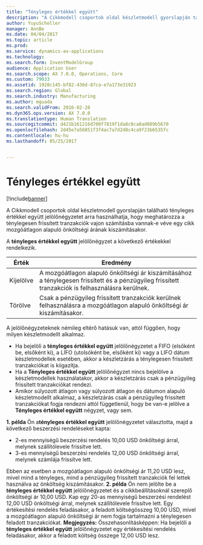 ```yaml
---
title: "Tényleges értékkel együtt"
description: "A Cikkmodell csoportok oldal készletmodell gyorslapján található tényleges értékkel együtt jelölőnégyzetet arra használhatja, hogy meghatározza a ténylegesen frissített tranzakciók vajon számításba vannak-e véve egy cikk mozgóátlagon alapuló önköltségi árának kiszámításakor."
author: YuyuScheller
manager: AnnBe
ms.date: 04/04/2017
ms.topic: article
ms.prod: 
ms.service: dynamics-ax-applications
ms.technology: 
ms.search.form: InventModelGroup
audience: Application User
ms.search.scope: AX 7.0.0, Operations, Core
ms.custom: 79033
ms.assetid: 1928c145-bf82-436d-87ca-e7a173e31923
ms.search.region: Global
ms.search.industry: Manufacturing
ms.author: mguada
ms.search.validFrom: 2016-02-28
ms.dyn365.ops.version: AX 7.0.0
ms.translationtype: Human Translation
ms.sourcegitcommit: d421b161216d700f7819f1da8c0ca8ad089b5670
ms.openlocfilehash: 2d45e7a56851f3f4ac7a7d2d8c4ca9f23b6535fc
ms.contentlocale: hu-hu
ms.lasthandoff: 05/25/2017


---
```


# <a name="include-physical-value"></a>Tényleges értékkel együtt

[!include[banner](../includes/banner.md)]


A Cikkmodell csoportok oldal készletmodell gyorslapján található tényleges értékkel együtt jelölőnégyzetet arra használhatja, hogy meghatározza a ténylegesen frissített tranzakciók vajon számításba vannak-e véve egy cikk mozgóátlagon alapuló önköltségi árának kiszámításakor.

A **tényleges értékkel együtt** jelölőnégyzet a következő értékekkel rendelkezik.

| Érték    | Eredmény                                                                                                                          |
|----------|---------------------------------------------------------------------------------------------------------------------------------|
| Kijelölve | A mozgóátlagon alapuló önköltségi ár kiszámításához a ténylegesen frissített és a pénzügyileg frissített tranzakciók is felhasználásra kerülnek. |
| Törölve  | Csak a pénzügyileg frissített tranzakciók kerülnek felhasználásra a mozgóátlagon alapuló önköltségi ár kiszámításakor.                                     |

A jelölőnégyzeteknek némileg eltérő hatásuk van, attól függően, hogy milyen készletmodellt alkalmaz.

-   Ha bejelöli a **tényleges értékkel együtt** jelölőnégyzetet a FIFO (elsőként be, elsőként ki), a LIFO (utolsóként be, elsőként ki) vagy a LIFO dátum készletmodellek esetében, akkor a készletzárás a ténylegesen frissített tranzakciókat is kiigazítja.
-   Ha a **Tényleges értékkel együtt** jelölőnégyzet nincs bejelölve a készletmodellek használatakor, akkor a készletzárás csak a pénzügyileg frissített tranzakciókat rendezi.
-   Amikor súlyozott átlagon vagy súlyozott átlagon és dátumon alapuló készletmodellt alkalmaz, a készletzárás csak a pénzügyileg frissített tranzakciókat fogja rendezni attól függetlenül, hogy be van-e jelölve a **Tényleges értékkel együtt** négyzet, vagy sem.

**1. példa** Ön a**tényleges értékkel együtt** jelölőnégyzetet választotta, majd a következő beszerzési rendeléseket kapta:

-   2-es mennyiségű beszerzési rendelés 10,00 USD önköltségi árral, melynek szállítólevele frissítve lett.
-   3-es mennyiségű beszerzési rendelés 12,00 USD önköltségi árral, melynek számlája frissítve lett.

Ebben az esetben a mozgóátlagon alapuló önköltségi ár 11,20 USD lesz, mivel mind a tényleges, mind a pénzügyileg frissített tranzakciók fel lettek használva az önköltség kiszámításakor. **2. példa** Ön nem jelölte be a **tényleges értékkel együtt** jelölőnégyzetet és a cikkbeállításoknál szereplő önköltségi ár 10,00 USD. Kap egy 20-as mennyiségű beszerzési rendelést 12,00 USD önköltségi árral, melynek szállítólevele frissítve lett. Egy értékesítési rendelés feladásakor, a feladott költségösszeg 10,00 USD, mivel a mozgóátlagon alapuló önköltségi ár nem fogja tartalmazni a ténylegesen feladott tranzakciókat. **Megjegyzés:** Összehasonlításképpen: Ha bejelöli a **tényleges értékkel együtt** jelölőnégyzetet egy értékesítési rendelés feladásakor, akkor a feladott költség összege 12,00 USD lesz.




